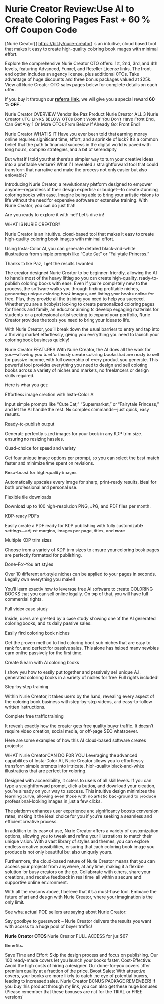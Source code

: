 # Nurie Creator Review:Use AI to Create Coloring Pages Fast + 60 % Off Coupon Code
[Nurie Creator[( https://bit.ly/nurie-creator) is an intuitive, cloud based tool that makes it easy to create high-quality coloring book images with minimal effort.

Explore the comprehensive Nurie Creator OTO offers: 1st, 2nd, 3rd, and 4th levels, featuring Advanced, Funnel, and Reseller License links. The front-end option includes an agency license, plus additional OTOs. Take advantage of huge discounts and three bonus packages valued at $25k. View all Nurie Creator OTO sales pages below for complete details on each offer.


If you buy it through our [**referral link**]( https://bit.ly/nurie-creator), we will give you a special reward  **60 % OFF** . 

Nurie Creator OVERVIEW
Vendor Ike Paz
Product Nurie Creator
ALL 3 Nurie Creator OTO LINKS BELOW
OTOs Don’t Work If You Don’t Have Front End, Can Get Any 1 Or More OTOs From Below If Already Got Front End!


Nurie Creator WHAT IS IT
Have you ever been told that earning money online requires significant time, effort, and a sprinkle of luck? It’s a common belief that the path to financial success in the digital world is paved with long hours, complex strategies, and a bit of serendipity.

But what if I told you that there’s a simpler way to turn your creative ideas into a profitable venture? What if I revealed a straightforward tool that could transform that narrative and make the process not only easier but also enjoyable?

Introducing Nurie Creator, a revolutionary platform designed to empower anyone—regardless of their design expertise or budget—to create stunning coloring books with ease. Imagine being able to bring your artistic visions to life without the need for expensive software or extensive training. With Nurie Creator, you can do just that!

Are you ready to explore it with me? Let’s dive in!

WHAT IS NURIE CREATOR?

Nurie Creator is an intuitive, cloud-based tool that makes it easy to create high-quality coloring book images with minimal effort.

Using Insta-Color AI, you can generate detailed black-and-white illustrations from simple prompts like “Cute Cat” or “Fairytale Princess.”

Thanks to Ike Paz, I get the results I wanted

The creator designed Nurie Creator to be beginner-friendly, allowing the AI to handle most of the heavy lifting so you can create high-quality, ready-to-publish coloring books with ease. Even if you’re completely new to the process, the software walks you through finding profitable niches, generating unique coloring book images, and listing your books online for free. Plus, they provide all the training you need to help you succeed. Whether you are a hobbyist looking to create personalized coloring pages for friends and family, an educator aiming to develop engaging materials for students, or a professional artist seeking to expand your portfolio, Nurie Creator provides the tools you need to bring your ideas to life.

With Nurie Creator, you’ll break down the usual barriers to entry and tap into a thriving market effortlessly, giving you everything you need to launch your coloring book business quickly!

Nurie Creator FEATURES
With Nurie Creator, the AI does all the work for you—allowing you to effortlessly create coloring books that are ready to sell for passive income, with full ownership of every product you generate. This powerful tool provides everything you need to design and sell coloring books across a variety of niches and markets, no freelancers or design skills required.

Here is what you get:

Effortless image creation with Insta-Color AI

Input simple prompts like “Cute Cat,” “Supermarket,” or “Fairytale Princess,” and let the AI handle the rest. No complex commands—just quick, easy results.

Ready-to-publish output

Generate perfectly sized images for your book in any KDP trim size, ensuring no resizing hassles.

Quad-choice for speed and variety

Get four unique image options per prompt, so you can select the best match faster and minimize time spent on revisions.

Reso-boost for high-quality images

Automatically upscales every image for sharp, print-ready results, ideal for both professional and personal use.

Flexible file downloads

Download up to 100 high-resolution PNG, JPG, and PDF files per month.

KDP-ready PDFs

Easily create a PDF ready for KDP publishing with fully customizable settings—adjust margins, images per page, titles, and more.

Multiple KDP trim sizes

Choose from a variety of KDP trim sizes to ensure your coloring book pages are perfectly formatted for publishing.

Done-For-You art styles

Over 10 different art-style niches can be applied to your pages in seconds. Legally own everything you make!!

You’ll learn exactly how to leverage free AI software to create COLORING BOOKS that you can sell online legally. On top of that, you will have full commercial rights.

Full video case study

Inside, users are greeted by a case study showing one of the AI generated coloring books, and its daily passive sales.

Easily find coloring book niches

Get the proven method to find coloring book sub niches that are easy to rank for, and perfect for passive sales. This alone has helped many newbies earn online passively for the first time.

Create & earn with AI coloring books

I show you how to easily put together and passively sell unique A.I. generated coloring books in a variety of niches for free. Full rights included!

Step-by-step training

Within Nurie Creator, it takes users by the hand, revealing every aspect of the coloring book business with step-by-step videos, and easy-to-follow written instructions.

Complete free traffic training

It reveals exactly how the creator gets free quality buyer traffic. It doesn’t require video creation, social media, or off-page SEO whatsoever.

Here are some examples of how this AI cloud-based software creates projects:


WHAT Nurie Creator CAN DO FOR YOU
Leveraging the advanced capabilities of Insta-Color AI, Nurie Creator allows you to effortlessly transform simple prompts into intricate, high-quality black-and-white illustrations that are perfect for coloring.

Designed with accessibility, it caters to users of all skill levels. If you can type a straightforward prompt, click a button, and download your creation, you’re already on your way to success. This intuitive design minimizes the learning curve, allowing even those with no artistic background to produce professional-looking images in just a few clicks.

The platform enhances user experience and significantly boosts conversion rates, making it the ideal choice for you if you’re seeking a seamless and efficient creative process.

In addition to its ease of use, Nurie Creator offers a variety of customization options, allowing you to tweak and refine your illustrations to match their unique vision. With a vast library of styles and themes, you can explore endless creative possibilities, ensuring that each coloring book image you produce is not only beautiful but also uniquely yours.

Furthermore, the cloud-based nature of Nurie Creator means that you can access your projects from anywhere, at any time, making it a flexible solution for busy creators on the go. Collaborate with others, share your creations, and receive feedback in real time, all within a secure and supportive online environment.

With all the reasons above, I believe that it’s a must-have tool. Embrace the future of art and design with Nurie Creator, where your imagination is the only limit.

See what actual POD sellers are saying about Nurie Creator:


Say goodbye to guesswork – Nurie Creator delivers the results you want with access to a huge pool of buyer traffic!


**Nurie Creator OTOS**
Nurie Creator FULL ACCESS for jus $67


Benefits:

Save Time and Effort: Skip the design process and focus on publishing. Our 100 ready-made covers let you launch your books faster.
Cost-Effective: Avoid the high costs of hiring a designer. Our done-for-you covers offer premium quality at a fraction of the price.
Boost Sales: With attractive covers, your books are more likely to catch the eye of potential buyers, leading to increased sales.
Nurie Creator BONUS PACKAGE
REMEMBER! If you buy this product through my link, you can also get these huge bonuses (Please remember that these bonuses are not for the TRIAL or FREE versions)
